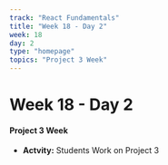 ```yaml
---
track: "React Fundamentals"
title: "Week 18 - Day 2"
week: 18
day: 2
type: "homepage"
topics: "Project 3 Week"
---
```



# Week 18 - Day 2

#### Project 3 Week 
- **Actvity:** Students Work on Project 3

